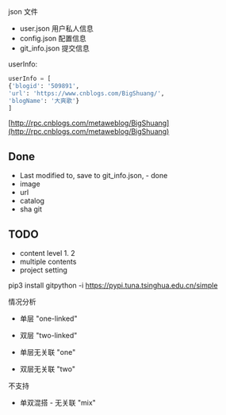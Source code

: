 json 文件

- user.json 用户私人信息
- config.json 配置信息
- git_info.json 提交信息



userInfo:
```python
userInfo = [
{'blogid': '509891',
'url': 'https://www.cnblogs.com/BigShuang/',
'blogName': '大爽歌'}
]
```

[http://rpc.cnblogs.com/metaweblog/BigShuang](http://rpc.cnblogs.com/metaweblog/BigShuang)

## Done
- Last modified to, save to git_info.json, - done
- image
- url
- catalog
- sha git


## TODO
- content level 1. 2
- multiple contents
- project setting


pip3 install gitpython -i https://pypi.tuna.tsinghua.edu.cn/simple


情况分析
- 单层 "one-linked"
- 双层 "two-linked"


- 单层无关联 "one"
- 双层无关联 "two"

不支持
- 单双混搭 - 无关联 "mix"
